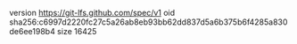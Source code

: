 version https://git-lfs.github.com/spec/v1
oid sha256:c6997d2220fc27c5a26ab8eb93bb62dd837d5a6b375b6f4285a830de6ee198b4
size 16425
